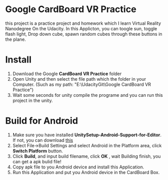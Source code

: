 # Google CardBoard VR Practice  
this project is a practice project and homework which I learn Virtual Reality Nanodegree On the Udacity. In this Applicton, you can toogle sun, toggle flash light, Drop down cube, spawn random cubes through these buttons in the plane.
# Install  
1. Download the Google **CardBoard VR Practice** folder
2. Open Unity and then select the file path which the folder in your Computer. (Such as my path: "E:\UdacityGit\Google CardBoard VR Practice")  
3. Wait some seconds for  unity compile the programe and you can run this project in the unity.

# Build for Android
1. Make sure you have installed **UnitySetup-Android-Support-for-Editor**. If not, you can download [this](https://unity3d.com/cn/get-unity/download/archive?_ga=1.155128504.1812536293.1468766837)  
2. Select File->Build Settings and select Android in the Platform area, click **Switch Platform** button.
3. Click **Build**, and input build filename, click **OK** , wait Building finish, you can get a apk bulid file!
4. Copy apk file to you Android device and install this Application.
5. Run this Application and put you Android device in the CardBoard Box.